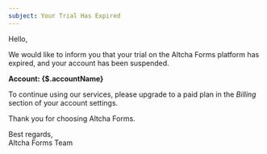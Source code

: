 ```yaml
---
subject: Your Trial Has Expired
---
```


Hello,

We would like to inform you that your trial on the Altcha Forms platform has expired, and your account has been suspended.

**Account: {$.accountName}**

To continue using our services, please upgrade to a paid plan in the *Billing* section of your account settings.

Thank you for choosing Altcha Forms.

Best regards,  
Altcha Forms Team